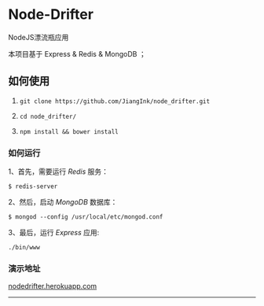 # Node-Drifter

NodeJS漂流瓶应用

本项目基于 Express &amp; Redis &amp; MongoDB ；

## 如何使用

1. `git clone https://github.com/JiangInk/node_drifter.git`

2. `cd node_drifter/`

3. `npm install && bower install`

### 如何运行

1、首先，需要运行 _Redis_ 服务：

	$ redis-server
	
2、然后，启动 _MongoDB_ 数据库：
	
	$ mongod --config /usr/local/etc/mongod.conf
	
3、最后，运行 _Express_ 应用:

    ./bin/www

### 演示地址

 
[nodedrifter.herokuapp.com](https://nodedrifter.herokuapp.com "node_drifter")

---

